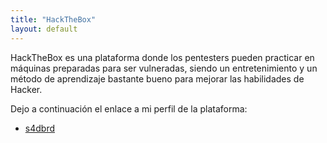 ```yaml
---
title: "HackTheBox"
layout: default
---
```


HackTheBox es una plataforma donde los pentesters pueden practicar en máquinas preparadas para ser vulneradas, siendo un entretenimiento y un método de aprendizaje bastante bueno para mejorar las habilidades de Hacker.

Dejo a continuación el enlace a mi perfil de la plataforma:

* [s4dbrd]([https://app.hackthebox.eu/profile/424558)
